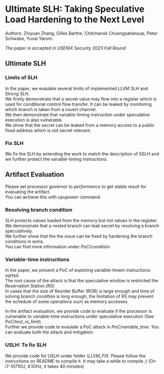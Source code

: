 # Ultimate SLH: Taking Speculative Load Hardening to the Next Level
*Authors:* Zhiyuan Zhang, Gilles Barthe, Chitchanok Chuengsatiansup, Peter Schwabe, Yuval Yarom.


*The paper is accepted in USENIX Security 2023 Fall Round*

## Ultimate SLH

### Limits of SLH
In the paper, we evaulate several limits of implemented LLVM SLH and Strong SLH.  
We firstly demonstrate that a secret value may flow into a register which is used for conditional
 control flow transfer. It can be leaked by monitoring which branch is taken from a covert channel.  
We then demonstrate that variable-timing instruction under speculative execution is also vulnerable.  
We show that the secret can be leaked from a memory access to a public fixed address which is not secret relevant.  

### Fix SLH
We fix the SLH by extending the work to match the description of SSLH and we further protect the 
variable-timing instructions.

## Artifact Evaluation
Please set processor governor to *performance* to get stable result for evaluating the artifact.  
You can achieve this with *cpupower* command.


### Resolving branch condition
SLH protects values loaded from the memory but not values in the register.  
We demonstrate that a nested branch can leak secret by resolving a branch speculatively.  
We further show that the the issue can be fixed by hardening the branch conditions in extra.  
You can find more information under *PoC/condition*

### Variable-time instructions
In the paper, we present a PoC of exploting variable-timem instructions: *sqrtsd*.  
The root cause of the attack is that the speculative window is restricted the Reservation Station.(RS)  
In cases that the size of Reorder Buffer (ROB) is large enough and time of solving branch condition is long enough, the limitation of RS may prevent the schedule of some operations such as memory accesses.  

In the artifact evaluation, we provide code to evaluate if the processor is vulnerable to variable-time instructions under speculative execution (See *PoC/test_rs_limit*).  
Further we provide code to evaulate a PoC attack in *PoC/variable_time*. You can evaluate both the attack and mitigation.

### USLH: To fix SLH
We provide code for USLH under folder *\LLVM_FIX*. Please follow the instructions on README to compile it. It may take a while to compile ;) (On i7-10710U, 4.1GHz, it takes 40 minutes)

